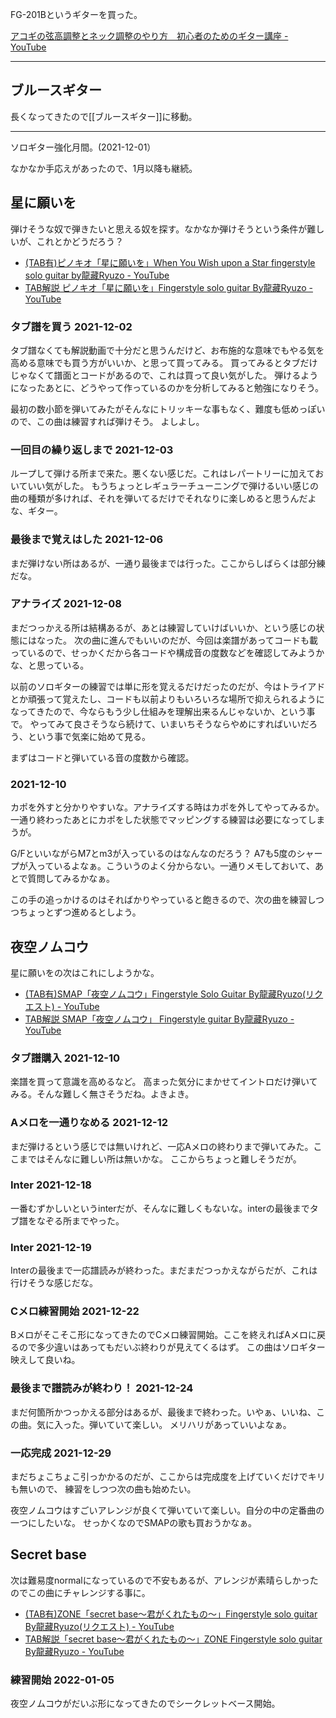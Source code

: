 
FG-201Bというギターを買った。

[アコギの弦高調整とネック調整のやり方　初心者のためのギター講座 - YouTube](https://www.youtube.com/watch?v=lGU90R0dVDk&list=PLFSPMh3GSI36-Vs6BMmgaJlYdOltVFedG&index=2)

----

## ブルースギター

長くなってきたので[[ブルースギター]]に移動。

----

ソロギター強化月間。(2021-12-01）

なかなか手応えがあったので、1月以降も継続。

## 星に願いを

弾けそうな奴で弾きたいと思える奴を探す。なかなか弾けそうという条件が難しいが、これとかどうだろう？

- [(TAB有)ピノキオ「星に願いを」When You Wish upon a Star fingerstyle solo guitar by龍藏Ryuzo - YouTube](https://www.youtube.com/watch?v=ZqDqmqfoz9w)
- [TAB解説 ピノキオ「星に願いを」Fingerstyle solo guitar By龍藏Ryuzo - YouTube](https://www.youtube.com/watch?v=hlMJPGUdv1s&t=0s)

### タブ譜を買う 2021-12-02

タブ譜なくても解説動画で十分だと思うんだけど、お布施的な意味でもやる気を高める意味でも買う方がいいか、と思って買ってみる。
買ってみるとタブだけじゃなくて譜面とコードがあるので、これは買って良い気がした。
弾けるようになったあとに、どうやって作っているのかを分析してみると勉強になりそう。

最初の数小節を弾いてみたがそんなにトリッキーな事もなく、難度も低めっぽいので、この曲は練習すれば弾けそう。
よしよし。

### 一回目の繰り返しまで 2021-12-03

ループして弾ける所まで来た。悪くない感じだ。これはレパートリーに加えておいていい気がした。
もうちょっとレギュラーチューニングで弾けるいい感じの曲の種類が多ければ、それを弾いてるだけでそれなりに楽しめると思うんだよな、ギター。

### 最後まで覚えはした 2021-12-06

まだ弾けない所はあるが、一通り最後までは行った。ここからしばらくは部分練だな。

### アナライズ 2021-12-08

まだつっかえる所は結構あるが、あとは練習していけばいいか、という感じの状態にはなった。
次の曲に進んでもいいのだが、今回は楽譜があってコードも載っているので、せっかくだから各コードや構成音の度数などを確認してみようかな、と思っている。

以前のソロギターの練習では単に形を覚えるだけだったのだが、今はトライアドとか頑張って覚えたし、コードも以前よりもいろいろな場所で抑えられるようになってきたので、今ならもう少し仕組みを理解出来るんじゃないか、という事で。
やってみて良さそうなら続けて、いまいちそうならやめにすればいいだろう、という事で気楽に始めて見る。

まずはコードと弾いている音の度数から確認。

### 2021-12-10

カポを外すと分かりやすいな。アナライズする時はカポを外してやってみるか。一通り終わったあとにカポをした状態でマッピングする練習は必要になってしまうが。

G/FといいながらM7とm3が入っているのはなんなのだろう？
A7も5度のシャープが入っているよなぁ。こういうのよく分からない。一通りメモしておいて、あとで質問してみるかなぁ。

この手の追っかけるのはそればかりやっていると飽きるので、次の曲を練習しつつちょっとずつ進めるとしよう。

## 夜空ノムコウ

星に願いをの次はこれにしようかな。

- [(TAB有)SMAP「夜空ノムコウ」Fingerstyle Solo Guitar By龍藏Ryuzo(リクエスト) - YouTube](https://www.youtube.com/watch?v=SC9LYCJx1QM)
- [TAB解説 SMAP「夜空ノムコウ」 Fingerstyle guitar By龍藏Ryuzo - YouTube](https://www.youtube.com/watch?v=RqEbIvw9NOs)

### タブ譜購入 2021-12-10

楽譜を買って意識を高めるなど。
高まった気分にまかせてイントロだけ弾いてみる。そんな難しく無さそうだね。よきよき。

### Aメロを一通りなめる 2021-12-12

まだ弾けるという感じでは無いけれど、一応Aメロの終わりまで弾いてみた。ここまではそんなに難しい所は無いかな。
ここからちょっと難しそうだが。

### Inter 2021-12-18

一番むずかしいというinterだが、そんなに難しくもないな。interの最後までタブ譜をなぞる所までやった。

### Inter 2021-12-19

Interの最後まで一応譜読みが終わった。まだまだつっかえながらだが、これは行けそうな感じだな。

### Cメロ練習開始 2021-12-22

Bメロがそこそこ形になってきたのでCメロ練習開始。ここを終えればAメロに戻るので多少違いはあってもだいぶ終わりが見えてくるはず。
この曲はソロギター映えして良いね。

### 最後まで譜読みが終わり！ 2021-12-24

まだ何箇所かつっかえる部分はあるが、最後まで終わった。いやぁ、いいね、この曲。気に入った。弾いていて楽しい。
メリハリがあっていいよなぁ。

### 一応完成 2021-12-29

まだちょこちょこ引っかかるのだが、ここからは完成度を上げていくだけでキリも無いので、
練習をしつつ次の曲も始めたい。

夜空ノムコウはすごいアレンジが良くて弾いていて楽しい。自分の中の定番曲の一つにしたいな。
せっかくなのでSMAPの歌も買おうかなぁ。

## Secret base

次は難易度normalになっているので不安もあるが、アレンジが素晴らしかったのでこの曲にチャレンジする事に。

- [(TAB有)ZONE「secret base～君がくれたもの～」Fingerstyle solo guitar By龍藏Ryuzo(リクエスト) - YouTube](https://www.youtube.com/watch?v=_tN70-4NqDw)
- [TAB解説「secret base〜君がくれたもの〜」ZONE Fingerstyle solo guitar By龍藏Ryuzo - YouTube](https://www.youtube.com/watch?v=-5pMDyrXISo)

### 練習開始 2022-01-05

夜空ノムコウがだいぶ形になってきたのでシークレットベース開始。
